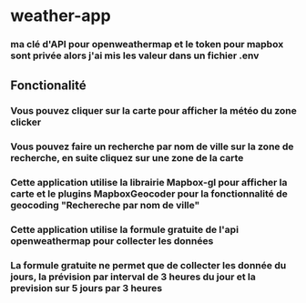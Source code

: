 # weather-app
### ma clé d'API pour openweathermap et le token pour mapbox sont privée alors j'ai mis les valeur dans un fichier .env 
## Fonctionalité
 ### Vous pouvez cliquer sur la carte pour afficher la météo du zone clicker
 ### Vous pouvez faire un recherche par nom de ville sur la zone de recherche, en suite cliquez sur une zone de la carte 
 ### Cette application utilise la librairie Mapbox-gl pour afficher la carte et le plugins MapboxGeocoder pour la fonctionnalité de geocoding "Rechereche par nom de ville"
 ### Cette application utilise la formule gratuite de l'api openweathermap pour collecter les données<br />
 ### La formule gratuite ne permet que de collecter les donnée du jours, la prévision par interval de 3 heures du jour et la prevision sur 5 jours par 3 heures
